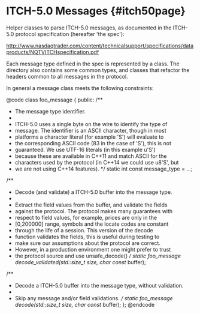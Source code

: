 ITCH-5.0 Messages                    {#itch50page}
=================

Helper classes to parse ITCH-5.0 messages, as documented in the ITCH-5.0
protocol specification (hereafter 'the spec'):

http://www.nasdaqtrader.com/content/technicalsupport/specifications/dataproducts/NQTVITCHspecification.pdf

Each message type defined in the spec is represented by a class.  The
directory also contains some common types, and classes that refactor
the headers common to all messages in the protocol.

In general a message class meets the following constraints:

@code
class foo_message {
public:
  /**
   * The message type identifier.
   *
   * ITCH-5.0 uses a single byte on the wire to identify the type of
   * message.  The identifier is an ASCII character, though in most
   * platforms a character literal (for example 'S') will evaluate to
   * the corresponding ASCII code (83 in the case of 'S'), this is not
   * guaranteed.  We use UTF-16 literals (in this example u'S')
   * because these are available in C++11 and match ASCII for the
   * characters used by the protocol (in C++14 we could use u8'S', but
   * we are not using C++14 features).
   */
  static int const message_type = ...;

  /**
   * Decode (and validate) a ITCH-5.0 buffer into the message type.
   *
   * Extract the field values from the buffer, and validate the fields
   * against the protocol.  The protocol makes many guarantees with
   * respect to field values, for example, prices are only in the
   * [0,200000] range, symbols and the locate codes are constant
   * through the life of a session.  This version of the decode
   * function validates the fields, this is useful during testing to
   * make sure our assumptions about the protocol are correct.
   * However, in a production environment one might prefer to trust
   * the protocol source and use unsafe_decode()
   */
   static foo_message decode_validated(std::size_t size, char const* buffer);

  /**
   * Decode a ITCH-5.0 buffer into the message type, without validation.
   *
   * Skip any message and/or field validations.
   */
  static foo_message decode(std::size_t size, char const* buffer);
};
@endcode
